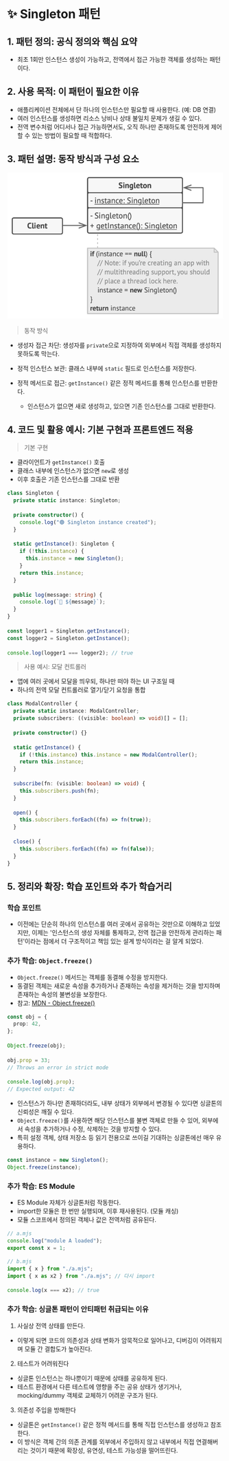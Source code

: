 # ✨ Singleton 패턴

## 1. 패턴 정의: 공식 정의와 핵심 요약

- 최초 1회만 인스턴스 생성이 가능하고, 전역에서 접근 가능한 객체를 생성하는 패턴이다.

## 2. 사용 목적: 이 패턴이 필요한 이유

- 애플리케이션 전체에서 단 하나의 인스턴스만 필요할 때 사용한다. (예: DB 연결)
- 여러 인스턴스를 생성하면 리소스 낭비나 상태 불일치 문제가 생길 수 있다.
- 전역 변수처럼 어디서나 접근 가능하면서도, 오직 하나만 존재하도록 안전하게 제어할 수 있는 방법이 필요할 때 적합하다.

## 3. 패턴 설명: 동작 방식과 구성 요소

![Singleton](./images/singleton-structure.png)

> 동작 방식

- 생성자 접근 차단: 생성자를 `private`으로 지정하여 외부에서 직접 객체를 생성하지 못하도록 막는다.

- 정적 인스턴스 보관: 클래스 내부에 `static` 필드로 인스턴스를 저장한다.

- 정적 메서드로 접근: `getInstance()` 같은 정적 메서드를 통해 인스턴스를 반환한다.

  - 인스턴스가 없으면 새로 생성하고, 있으면 기존 인스턴스를 그대로 반환한다.

## 4. 코드 및 활용 예시: 기본 구현과 프론트엔드 적용

> 기본 구현

- 클라이언트가 `getInstance()` 호출
- 클래스 내부에 인스턴스가 없으면 `new`로 생성
- 이후 호출은 기존 인스턴스를 그대로 반환

```ts
class Singleton {
  private static instance: Singleton;

  private constructor() {
    console.log("🟢 Singleton instance created");
  }

  static getInstance(): Singleton {
    if (!this.instance) {
      this.instance = new Singleton();
    }
    return this.instance;
  }

  public log(message: string) {
    console.log(`📘 ${message}`);
  }
}

const logger1 = Singleton.getInstance();
const logger2 = Singleton.getInstance();

console.log(logger1 === logger2); // true
```

> 사용 예시: 모달 컨트롤러

- 앱에 여러 곳에서 모달을 띄우되, 하나만 떠야 하는 UI 구조일 때
- 하나의 전역 모달 컨트롤러로 열기/닫기 요청을 통합

```ts
class ModalController {
  private static instance: ModalController;
  private subscribers: ((visible: boolean) => void)[] = [];

  private constructor() {}

  static getInstance() {
    if (!this.instance) this.instance = new ModalController();
    return this.instance;
  }

  subscribe(fn: (visible: boolean) => void) {
    this.subscribers.push(fn);
  }

  open() {
    this.subscribers.forEach((fn) => fn(true));
  }

  close() {
    this.subscribers.forEach((fn) => fn(false));
  }
}
```

## 5. 정리와 확장: 학습 포인트와 추가 학습거리

### 학습 포인트

- 이전에는 단순히 하나의 인스턴스를 여러 곳에서 공유하는 것만으로 이해하고 있었지만, 이제는 '인스턴스의 생성 자체를 통제하고, 전역 접근을 안전하게 관리하는 패턴'이라는 점에서 더 구조적이고 책임 있는 설계 방식이라는 걸 알게 되었다.

### 추가 학습: `Object.freeze()`

- `Object.freeze()` 메서드는 객체를 동결해 수정을 방지한다.
- 동결된 객체는 새로운 속성을 추가하거나 존재하는 속성을 제거하는 것을 방지하며 존재하는 속성의 불변성을 보장한다.
- 참고: [MDN - Object.freeze()](https://developer.mozilla.org/ko/docs/Web/JavaScript/Reference/Global_Objects/Object/freeze)

```ts
const obj = {
  prop: 42,
};

Object.freeze(obj);

obj.prop = 33;
// Throws an error in strict mode

console.log(obj.prop);
// Expected output: 42
```

- 인스턴스가 하나만 존재하더라도, 내부 상태가 외부에서 변경될 수 있다면 싱글톤의 신뢰성은 깨질 수 있다.
- `Object.freeze()`를 사용하면 해당 인스턴스를 불변 객체로 만들 수 있어, 외부에서 속성을 추가하거나 수정, 삭제하는 것을 방지할 수 있다.
- 특히 설정 객체, 상태 저장소 등 읽기 전용으로 쓰이길 기대하는 싱글톤에선 매우 유용하다.

```ts
const instance = new Singleton();
Object.freeze(instance);
```

### 추가 학습: ES Module

- ES Module 자체가 싱글톤처럼 작동한다.
- import한 모듈은 한 번만 실행되며, 이후 재사용된다. (모듈 캐싱)
- 모듈 스코프에서 정의된 객체나 값은 전역처럼 공유된다.

```ts
// a.mjs
console.log("module A loaded");
export const x = 1;
```

```ts
// b.mjs
import { x } from "./a.mjs";
import { x as x2 } from "./a.mjs"; // 다시 import

console.log(x === x2); // true
```

### 추가 학습: 싱글톤 패턴이 안티패턴 취급되는 이유

1. 사실상 전역 상태를 만든다.

- 이렇게 되면 코드의 의존성과 상태 변화가 암묵적으로 일어나고, 디버깅이 어려워지며 모듈 간 결합도가 높아진다.

2. 테스트가 어려워진다

- 싱글톤 인스턴스는 하나뿐이기 때문에 상태를 공유하게 된다.
- 테스트 환경에서 다른 테스트에 영향을 주는 공유 상태가 생기거나, mocking/dummy 객체로 교체하기 어려운 구조가 된다.

3. 의존성 주입을 방해한다

- 싱글톤은 `getInstance()` 같은 정적 메서드를 통해 직접 인스턴스를 생성하고 참조한다.
- 이 방식은 객체 간의 의존 관계를 외부에서 주입하지 않고 내부에서 직접 연결해버리는 것이기 때문에 확장성, 유연성, 테스트 가능성을 떨어뜨린다.
